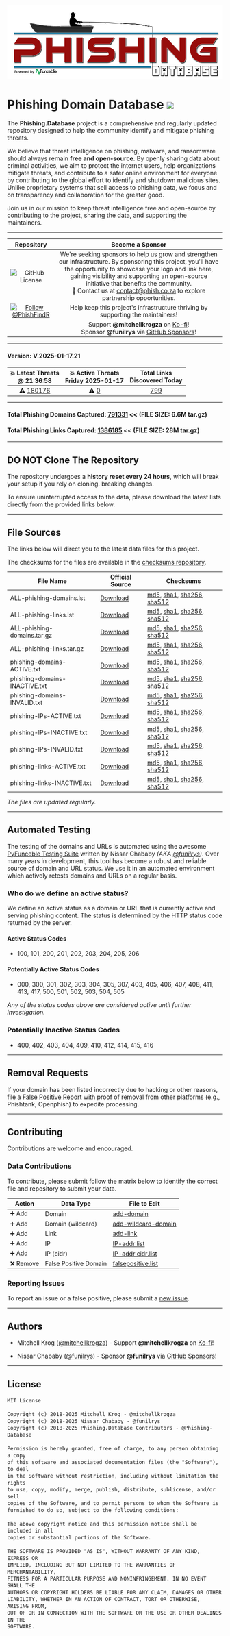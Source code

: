 <img src="https://github.com/Phishing-Database/assets/raw/master/phishing-logo.jpg" alt="Phishing Domain Status Testing Repo"/>

# Phishing Domain Database <a href="https://twitter.com/PhishFindR" ><img src="https://img.shields.io/twitter/follow/PhishFindR.svg?style=social&label=Follow" /></a>


The **Phishing.Database** project is a comprehensive and regularly updated repository designed to help the community identify and mitigate phishing threats.

We believe that threat intelligence on phishing, malware, and ransomware should always remain **free and open-source**. By openly sharing data about criminal activities, we aim to protect the internet users, help organizations mitigate threats, and contribute to a safer online environment for everyone by contributing to the global effort to identify and shutdown malicious sites. Unlike proprietary systems that sell access to phishing data, we focus and on transparency and collaboration for the greater good.

Join us in our mission to keep threat intelligence free and open-source by contributing to the project, sharing the data, and supporting the maintainers.

---

|                                                                          **Repository**                                                                          |                                                                                                                                                              **Become a Sponsor**                                                                                                                                                              |
| :--------------------------------------------------------------------------------------------------------------------------------------------------------------: | :--------------------------------------------------------------------------------------------------------------------------------------------------------------------------------------------------------------------------------------------------------------------------------------------------------------------------------------------: |
|                           ![GitHub License](https://img.shields.io/github/license/Phishing-Database/Phishing.Database?style=flat-square)                            | We're seeking sponsors to help us grow and strengthen our infrastructure. By sponsoring this project, you'll have the opportunity to showcase your logo and link here, gaining visibility and supporting an open-source initiative that benefits the community. <br> 📧 Contact us at contact@phish.co.za to explore partnership opportunities. |
| <a href='https://twitter.com/PhishFindR'><img src='https://img.shields.io/twitter/follow/PhishFindR.svg?style=social&label=Follow' alt='Follow @PhishFindR'></a> |                                                                                                                                Help keep this project's infrastructure thriving by supporting the maintainers!                                                                                                                                 |
|                                                                                                                                                                  |                                                                                         Support **@mitchellkrogza** on [Ko-fi](https://ko-fi.com/mitchellkrog)!<br>Sponsor **@funilrys** via [GitHub Sponsors](https://github.com/sponsors/funilrys)!                                                                                          |


---

#### Version: V.2025-01-17.21
|                                           :boom: Latest Threats<br/>@ 21:36:58                                            |                                        :boom: Active Threats<br/>Friday 2025-01-17                                         |                                             Total Links<br/>Discovered Today                                             |
| :---------------------------------------------------------------------------------------------------------------------------: | :-------------------------------------------------------------------------------------------------------------------------------: | :----------------------------------------------------------------------------------------------------------------------: |
| :warning: [180176](https://github.com/Phishing-Database/Phishing.Database/blob/master/phishing-links-ACTIVE-NOW.txt) | :warning: [0](https://github.com/Phishing-Database/Phishing.Database/blob/master/phishing-links-ACTIVE-today.txt) | [799](https://github.com/Phishing-Database/Phishing.Database/blob/master/phishing-links-NEW-today.txt) |
*****************************
#### Total Phishing Domains Captured: [791331](https://phish.co.za/latest/ALL-phishing-domains.tar.gz) << (FILE SIZE: 6.6M tar.gz)
#### Total Phishing Links Captured: [1386185](https://phish.co.za/latest/ALL-phishing-links.tar.gz) << (FILE SIZE: 28M tar.gz)

---

## DO NOT Clone The Repository

The repository undergoes a **history reset every 24 hours**, which will break your setup if you rely on cloning. breaking changes.

To ensure uninterrupted access to the data, please download the latest lists directly from the provided links below.

---

## File Sources

The links below will direct you to the latest data files for this project.

The checksums for the files are available in the [checksums repository](https://github.com/Phishing-Database/checksums).

 | File Name                     | Official Source                                                      | Checksums                                                                                                                                                                                                                                                                                                                                                                                                                                                                                                            |
 | ----------------------------- | -------------------------------------------------------------------- | -------------------------------------------------------------------------------------------------------------------------------------------------------------------------------------------------------------------------------------------------------------------------------------------------------------------------------------------------------------------------------------------------------------------------------------------------------------------------------------------------------------------- |
 | ALL-phishing-domains.lst      | [Download](https://phish.co.za/latest/ALL-phishing-domains.lst)      | [md5](https://raw.githubusercontent.com/Phishing-Database/checksums/refs/heads/master/ALL-phishing-domains.lst.md5), [sha1](https://raw.githubusercontent.com/Phishing-Database/checksums/refs/heads/master/ALL-phishing-domains.lst.sha1), [sha256](https://raw.githubusercontent.com/Phishing-Database/checksums/refs/heads/master/ALL-phishing-domains.lst.sha256), [sha512](https://raw.githubusercontent.com/Phishing-Database/checksums/refs/heads/master/ALL-phishing-domains.lst.sha512)                     |
 | ALL-phishing-links.lst        | [Download](https://phish.co.za/latest/ALL-phishing-links.lst)        | [md5](https://raw.githubusercontent.com/Phishing-Database/checksums/refs/heads/master/ALL-phishing-links.lst.md5), [sha1](https://raw.githubusercontent.com/Phishing-Database/checksums/refs/heads/master/ALL-phishing-links.lst.sha1), [sha256](https://raw.githubusercontent.com/Phishing-Database/checksums/refs/heads/master/ALL-phishing-links.lst.sha256), [sha512](https://raw.githubusercontent.com/Phishing-Database/checksums/refs/heads/master/ALL-phishing-links.lst.sha512)                             |
 | ALL-phishing-domains.tar.gz   | [Download](https://phish.co.za/latest/ALL-phishing-domains.tar.gz)   | [md5](https://raw.githubusercontent.com/Phishing-Database/checksums/refs/heads/master/ALL-phishing-domains.tar.gz.md5), [sha1](https://raw.githubusercontent.com/Phishing-Database/checksums/refs/heads/master/ALL-phishing-domains.tar.gz.sha1), [sha256](https://raw.githubusercontent.com/Phishing-Database/checksums/refs/heads/master/ALL-phishing-domains.tar.gz.sha256), [sha512](https://raw.githubusercontent.com/Phishing-Database/checksums/refs/heads/master/ALL-phishing-domains.tar.gz.sha512)         |
 | ALL-phishing-links.tar.gz     | [Download](https://phish.co.za/latest/ALL-phishing-links.tar.gz)     | [md5](https://raw.githubusercontent.com/Phishing-Database/checksums/refs/heads/master/ALL-phishing-links.tar.gz.md5), [sha1](https://raw.githubusercontent.com/Phishing-Database/checksums/refs/heads/master/ALL-phishing-links.tar.gz.sha1), [sha256](https://raw.githubusercontent.com/Phishing-Database/checksums/refs/heads/master/ALL-phishing-links.tar.gz.sha256), [sha512](https://raw.githubusercontent.com/Phishing-Database/checksums/refs/heads/master/ALL-phishing-links.tar.gz.sha512)                 |
 | phishing-domains-ACTIVE.txt   | [Download](https://phish.co.za/latest/phishing-domains-ACTIVE.txt)   | [md5](https://raw.githubusercontent.com/Phishing-Database/checksums/refs/heads/master/phishing-domains-ACTIVE.txt.md5), [sha1](https://raw.githubusercontent.com/Phishing-Database/checksums/refs/heads/master/phishing-domains-ACTIVE.txt.sha1), [sha256](https://raw.githubusercontent.com/Phishing-Database/checksums/refs/heads/master/phishing-domains-ACTIVE.txt.sha256), [sha512](https://raw.githubusercontent.com/Phishing-Database/checksums/refs/heads/master/phishing-domains-ACTIVE.txt.sha512)         |
 | phishing-domains-INACTIVE.txt | [Download](https://phish.co.za/latest/phishing-domains-INACTIVE.txt) | [md5](https://raw.githubusercontent.com/Phishing-Database/checksums/refs/heads/master/phishing-domains-INACTIVE.txt.md5), [sha1](https://raw.githubusercontent.com/Phishing-Database/checksums/refs/heads/master/phishing-domains-INACTIVE.txt.sha1), [sha256](https://raw.githubusercontent.com/Phishing-Database/checksums/refs/heads/master/phishing-domains-INACTIVE.txt.sha256), [sha512](https://raw.githubusercontent.com/Phishing-Database/checksums/refs/heads/master/phishing-domains-INACTIVE.txt.sha512) |
 | phishing-domains-INVALID.txt  | [Download](https://phish.co.za/latest/phishing-domains-INVALID.txt)  | [md5](https://raw.githubusercontent.com/Phishing-Database/checksums/refs/heads/master/phishing-domains-INVALID.txt.md5), [sha1](https://raw.githubusercontent.com/Phishing-Database/checksums/refs/heads/master/phishing-domains-INVALID.txt.sha1), [sha256](https://raw.githubusercontent.com/Phishing-Database/checksums/refs/heads/master/phishing-domains-INVALID.txt.sha256), [sha512](https://raw.githubusercontent.com/Phishing-Database/checksums/refs/heads/master/phishing-domains-INVALID.txt.sha512)     |
 | phishing-IPs-ACTIVE.txt       | [Download](https://phish.co.za/latest/phishing-IPs-ACTIVE.txt)       | [md5](https://raw.githubusercontent.com/Phishing-Database/checksums/refs/heads/master/phishing-IPs-ACTIVE.txt.md5), [sha1](https://raw.githubusercontent.com/Phishing-Database/checksums/refs/heads/master/phishing-IPs-ACTIVE.txt.sha1), [sha256](https://raw.githubusercontent.com/Phishing-Database/checksums/refs/heads/master/phishing-IPs-ACTIVE.txt.sha256), [sha512](https://raw.githubusercontent.com/Phishing-Database/checksums/refs/heads/master/phishing-IPs-ACTIVE.txt.sha512)                         |
 | phishing-IPs-INACTIVE.txt     | [Download](https://phish.co.za/latest/phishing-IPs-INACTIVE.txt)     | [md5](https://raw.githubusercontent.com/Phishing-Database/checksums/refs/heads/master/phishing-IPs-INACTIVE.txt.md5), [sha1](https://raw.githubusercontent.com/Phishing-Database/checksums/refs/heads/master/phishing-IPs-INACTIVE.txt.sha1), [sha256](https://raw.githubusercontent.com/Phishing-Database/checksums/refs/heads/master/phishing-IPs-INACTIVE.txt.sha256), [sha512](https://raw.githubusercontent.com/Phishing-Database/checksums/refs/heads/master/phishing-IPs-INACTIVE.txt.sha512)                 |
 | phishing-IPs-INVALID.txt      | [Download](https://phish.co.za/latest/phishing-IPs-INVALID.txt)      | [md5](https://raw.githubusercontent.com/Phishing-Database/checksums/refs/heads/master/phishing-IPs-INVALID.txt.md5), [sha1](https://raw.githubusercontent.com/Phishing-Database/checksums/refs/heads/master/phishing-IPs-INVALID.txt.sha1), [sha256](https://raw.githubusercontent.com/Phishing-Database/checksums/refs/heads/master/phishing-IPs-INVALID.txt.sha256), [sha512](https://raw.githubusercontent.com/Phishing-Database/checksums/refs/heads/master/phishing-IPs-INVALID.txt.sha512)                     |
 | phishing-links-ACTIVE.txt     | [Download](https://phish.co.za/latest/phishing-links-ACTIVE.txt)     | [md5](https://raw.githubusercontent.com/Phishing-Database/checksums/refs/heads/master/phishing-links-ACTIVE.txt.md5), [sha1](https://raw.githubusercontent.com/Phishing-Database/checksums/refs/heads/master/phishing-links-ACTIVE.txt.sha1), [sha256](https://raw.githubusercontent.com/Phishing-Database/checksums/refs/heads/master/phishing-links-ACTIVE.txt.sha256), [sha512](https://raw.githubusercontent.com/Phishing-Database/checksums/refs/heads/master/phishing-links-ACTIVE.txt.sha512)                 |
 | phishing-links-INACTIVE.txt   | [Download](https://phish.co.za/latest/phishing-links-INACTIVE.txt)   | [md5](https://raw.githubusercontent.com/Phishing-Database/checksums/refs/heads/master/phishing-links-INACTIVE.txt.md5), [sha1](https://raw.githubusercontent.com/Phishing-Database/checksums/refs/heads/master/phishing-links-INACTIVE.txt.sha1), [sha256](https://raw.githubusercontent.com/Phishing-Database/checksums/refs/heads/master/phishing-links-INACTIVE.txt.sha256), [sha512](https://raw.githubusercontent.com/Phishing-Database/checksums/refs/heads/master/phishing-links-INACTIVE.txt.sha512)         |

_The files are updated regularly._

---

## Automated Testing

The testing of the domains and URLs is automated using the awesome [PyFunceble Testing Suite](https://github.com/funilrys/PyFunceble) written by Nissar Chababy _(AKA [@funilrys](https://github.com/funilrys))_. Over many years in development, this tool has become a robust and reliable source of domain and URL status. We use it in an automated environment which actively retests domains and URLs on a regular basis.

### Who do we define an active status?

We define an active status as a domain or URL that is currently active and serving phishing content.
The status is determined by the HTTP status code returned by the server.

#### Active Status Codes

- 100, 101, 200, 201, 202, 203, 204, 205, 206

#### Potentially Active Status Codes

- 000, 300, 301, 302, 303, 304, 305, 307, 403, 405, 406, 407, 408, 411, 413, 417, 500, 501, 502, 503, 504, 505

_Any of the status codes above are considered active until further investigation._

### Potentially Inactive Status Codes

- 400, 402, 403, 404, 409, 410, 412, 414, 415, 416

---
## Removal Requests

If your domain has been listed incorrectly due to hacking or other reasons, file a [False Positive Report](https://github.com/Phishing-Database/Phishing.Database/issues/new/choose) with proof of removal from other platforms (e.g., Phishtank, Openphish) to expedite processing.

---

## Contributing

Contributions are welcome and encouraged.

### Data Contributions

To contribute, please submit follow the matrix below to identify the correct file and repository to submit your data.

| Action   | Data Type             | File to Edit                                                                                    |
| -------- | --------------------- | ----------------------------------------------------------------------------------------------- |
| ➕ Add    | Domain                | [add-domain](https://github.com/Phishing-Database/phishing/blob/main/add-domain)                   |
| ➕ Add    | Domain (wildcard)     | [add-wildcard-domain](https://github.com/Phishing-Database/phishing/blob/main/add-wildcard-domain) |
| ➕ Add    | Link                  | [add-link](https://github.com/Phishing-Database/phishing/blob/main/add-link)                       |
| ➕ Add    | IP                    | [IP-addr.list](https://github.com/Phishing-Database/phishing/blob/main/IP-addr.list)               |
| ➕ Add    | IP (cidr)             | [IP-addr.cidr.list](https://github.com/Phishing-Database/phishing/blob/main/IP-addr.cidr.list)     |
| ❌ Remove | False Positive Domain | [falsepositive.list](https://github.com/Phishing-Database/phishing/blob/main/falsepositive.list)   |

### Reporting Issues

To report an issue or a false positive, please submit a [new issue](https://github.com/Phishing-Database/Phishing.Database/issues/new/choose).

---


## Authors

- Mitchell Krog ([@mitchellkrogza](https://github.com/mitchellkrogza)) - Support **@mitchellkrogza** on [Ko-fi](https://ko-fi.com/mitchellkrog)!

- Nissar Chababy ([@funilrys](https://github.com/funilrys)) - Sponsor **@funilrys** via [GitHub Sponsors](https://github.com/sponsors/funilrys)!

---

## License

```
MIT License

Copyright (c) 2018-2025 Mitchell Krog - @mitchellkrogza
Copyright (c) 2018-2025 Nissar Chababy - @funilrys
Copyright (c) 2018-2025 Phishing.Database Contributors - @Phishing-Database

Permission is hereby granted, free of charge, to any person obtaining a copy
of this software and associated documentation files (the "Software"), to deal
in the Software without restriction, including without limitation the rights
to use, copy, modify, merge, publish, distribute, sublicense, and/or sell
copies of the Software, and to permit persons to whom the Software is
furnished to do so, subject to the following conditions:

The above copyright notice and this permission notice shall be included in all
copies or substantial portions of the Software.

THE SOFTWARE IS PROVIDED "AS IS", WITHOUT WARRANTY OF ANY KIND, EXPRESS OR
IMPLIED, INCLUDING BUT NOT LIMITED TO THE WARRANTIES OF MERCHANTABILITY,
FITNESS FOR A PARTICULAR PURPOSE AND NONINFRINGEMENT. IN NO EVENT SHALL THE
AUTHORS OR COPYRIGHT HOLDERS BE LIABLE FOR ANY CLAIM, DAMAGES OR OTHER
LIABILITY, WHETHER IN AN ACTION OF CONTRACT, TORT OR OTHERWISE, ARISING FROM,
OUT OF OR IN CONNECTION WITH THE SOFTWARE OR THE USE OR OTHER DEALINGS IN THE
SOFTWARE.
```
